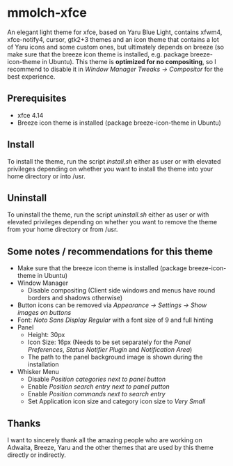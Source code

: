 # mmolch-xfce
An elegant light theme for xfce, based on Yaru Blue Light, contains xfwm4, xfce-notify4, cursor, gtk2+3 themes and an icon theme that contains a lot of Yaru icons and some custom ones, but ultimately depends on breeze (so make sure that the breeze icon theme is installed, e.g. package breeze-icon-theme in Ubuntu). This theme is **optimized for no compositing**, so I recommend to disable it in *Window Manager Tweaks -> Compositor* for the best experience.

## Prerequisites
  * xfce 4.14
  * Breeze icon theme is installed (package breeze-icon-theme in Ubuntu)

## Install
To install the theme, run the script *install.sh* either as user or with elevated privileges depending on whether you want to install the theme into your home directory or into /usr.

## Uninstall
To uninstall the theme, run the script *uninstall.sh* either as user or with elevated privileges depending on whether you want to remove the theme from your home directory or from /usr.

## Some notes / recommendations for this theme
  * Make sure that the breeze icon theme is installed (package breeze-icon-theme in Ubuntu)
  * Window Manager
    * Disable compositing (Client side windows and menus have round borders and shadows otherwise)
  * Button icons can be removed via *Appearance -> Settings -> Show images on buttons*
  * Font: *Noto Sans Display Regular* with a font size of 9 and full hinting
  * Panel
    * Height: 30px
    * Icon Size: 16px (Needs to be set separately for the *Panel Preferences*, *Status Notifier Plugin* and *Notification Area*)
    * The path to the panel background image is shown during the installation
  * Whisker Menu
    * Disable *Position categories next to panel button*
    * Enable *Position search entry next to panel putton*
    * Enable *Position commands next to search entry*
    * Set Application icon size and category icon size to *Very Small*


## Thanks
I want to sincerely thank all the amazing people who are working on Adwaita, Breeze, Yaru and the other themes that are used by this theme directly or indirectly.